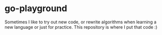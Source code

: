 # go-playground

Sometimes I like to try out new code, or rewrite algorithms when learning a new language or just for practice. This repository is where I put that code :)
